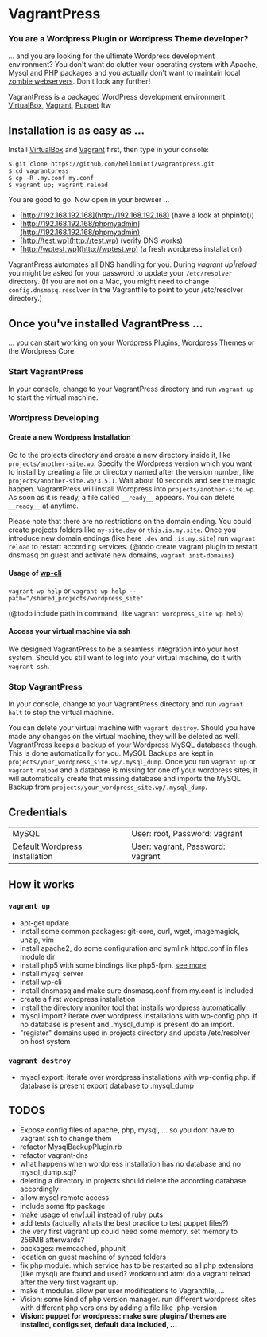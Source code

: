 # VagrantPress

### You are a Wordpress Plugin or Wordpress Theme developer?

... and you are looking for the ultimate Wordpress development environment? You don't want do clutter
your operating system with Apache, Mysql and PHP packages and you actually don't want to maintain 
local [zombie webservers](http://en.wikipedia.org/wiki/Zombie_computer). Don't look any further!


VagrantPress is a packaged WordPress development environment. 
[VirtualBox](https://www.virtualbox.org/), 
[Vagrant](http://www.vagrantup.com/), 
[Puppet](https://puppetlabs.com/puppet/what-is-puppet/) ftw


## Installation is as easy as ...

Install [VirtualBox](https://www.virtualbox.org/wiki/Downloads) and [Vagrant](http://downloads.vagrantup.com/) first,
then type in your console:

```
$ git clone https://github.com/hellominti/vagrantpress.git
$ cd vagrantpress
$ cp -R .my.conf my.conf
$ vagrant up; vagrant reload
```

You are good to go. Now open in your browser ...
 * [http://192.168.192.168](http://192.168.192.168) (have a look at phpinfo())
 * [http://192.168.192.168/phpmyadmin](http://192.168.192.168/phpmyadmin)
 * [http://test.wp](http://test.wp) (verify DNS works)
 * [http://wptest.wp](http://wptest.wp) (a fresh wordpress installation)

VagrantPress automates all DNS handling for you. During *vagrant up|reload* you might be asked for 
your password to update your ```/etc/resolver``` directory. 
(If you are not on a Mac, you might need to change ```config.dnsmasq.resolver``` 
in the Vagrantfile to point to your /etc/resolver directory.)


## Once you've installed VagrantPress ...

... you can start working on your Wordpress Plugins, Wordpress Themes or the Wordpress Core.

### Start VagrantPress
In your console, change to your VagrantPress directory and run ```vagrant up``` to start the
virtual machine. 

### Wordpress Developing

#### Create a new Wordpress Installation
Go to the projects directory and create a new directory inside it, like ```projects/another-site.wp```. 
Specify the Wordpress version which you want to install by creating a file or directory named after 
the version number, like ```projects/another-site.wp/3.5.1```. Wait about 10 seconds and see the magic happen. 
VagrantPress will install Wordpress into ```projects/another-site.wp```. As soon as it is ready,
a file called ```__ready__``` appears. You can delete ```__ready__``` at anytime.

Please note that there are no restrictions on the domain ending. You could create projects folders
like ```my-site.dev``` or ```this.is.my.site```. Once you introduce new domain endings (like here
```.dev``` and ```.is.my.site```) run ```vagrant reload``` to restart according services.
(@todo create vagrant plugin to restart dnsmasq on guest and activate new domains, ```vagrant init-domains```)

#### Usage of [wp-cli](http://wp-cli.org/)
```vagrant wp help``` or ```vagrant wp help --path="/shared_projects/wordpress_site"```

(@todo include path in command, like ```vagrant wordpress_site wp help```)

#### Access your virtual machine via ssh
We designed VagrantPress to be a seamless integration into your host system. Should you still
want to log into your virtual machine, do it with ```vagrant ssh```.

### Stop VagrantPress
In your console, change to your VagrantPress directory and run ```vagrant halt``` to stop the
virtual machine. 

You can delete your virtual machine with ```vagrant destroy```. Should you have made any changes
on the virtual machine, they will be deleted as well. VagrantPress keeps a backup of your
Wordpress MySQL databases though. This is done automatically for you. MySQL Backups are kept in 
```projects/your_wordpress_site.wp/.mysql_dump```. Once you run ```vagrant up``` or ```vagrant reload``` 
and a database is missing for one of your wordpress sites, it will automatically create that 
missing database and imports the MySQL Backup from ```projects/your_wordpress_site.wp/.mysql_dump```.


## Credentials

<table>
  <tr>
    <td>MySQL</td>
    <td>User: root, Password: vagrant</td>
  </tr>
  <tr>
    <td>Default Wordpress Installation</td>
    <td>User: vagrant, Password: vagrant</td>
  </tr>
</table>

## How it works

### ```vagrant up```

 * apt-get update
 * install some common packages: git-core, curl, wget, imagemagick, unzip, vim
 * install apache2, do some configuration and symlink httpd.conf in files module dir
 * install php5 with some bindings like php5-fpm. [see more](https://github.com/hellominti/vagrantpress/blob/master/puppet/modules/php5/manifests/init.pp)
 * install mysql server
 * install wp-cli
 * install dnsmasq and make sure dnsmasq.conf from my.conf is included
 * create a first wordpress installation 
 * install the directory monitor tool that installs wordpress automatically
 * mysql import? iterate over wordpress installations with wp-config.php. if no database is present and
   .mysql_dump is present do an import.
 * "register" domains used in projects directory and update /etc/resolver on host system


### ```vagrant destroy```

 * mysql export: iterate over wordpress installations with wp-config.php. if database is present
   export database to .mysql_dump


## TODOS

 * Expose config files of apache, php, mysql, ... so you dont have to vagrant ssh to change them
 * refactor MysqlBackupPlugin.rb
 * refactor vagrant-dns
 * what happens when wordpress installation has no database and no mysql_dump.sql?
 * deleting a directory in projects should delete the according database accordingly
 * allow mysql remote access
 * include some ftp package
 * make usage of env[:ui] instead of ruby puts
 * add tests (actually whats the best practice to test puppet files?)
 * the very first vagrant up could need some memory. set memory to 256MB afterwards?
 * packages: memcached, phpunit
 * location on guest machine of synced folders
 * fix php module. which service has to be restarted so all php extensions (like mysql) are found and used? workaround atm:
   do a vagrant reload after the very first vagrant up.
 * make it modular. allow per user modifications to Vagrantfile, ...
 * Vision: some kind of php version manager. run different wordpress sites with different php versions by adding a file like .php-version
 * __Vision: puppet for wordpress: make sure plugins/ themes are installed, configs set, default data included, ...__


